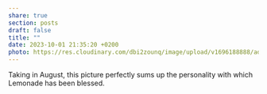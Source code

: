 ```yaml
---
share: true
section: posts
draft: false
title: ""
date: 2023-10-01 21:35:20 +0200
photo: https://res.cloudinary.com/dbi2zounq/image/upload/v1696188888/ad4n2opghogfcyyyigad.jpg
---
```



Taking in August, this picture perfectly sums up the personality with which Lemonade has been blessed. 
